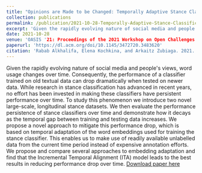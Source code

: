 ```yaml
---
title: "Opinions are Made to be Changed: Temporally Adaptive Stance Classification"
collection: publications
permalink: /publication/2021-10-28-Temporally-Adaptive-Stance-Classification-4
excerpt: 'Given the rapidly evolving nature of social media and people's views, word usage changes over time. Consequently, the performance of a classifier trained on old textual data can drop dramatically when tested on newer data. While research in stance classification has advanced in recent years, no effort has been invested in making these classifiers have persistent performance over time. To study this phenomenon we introduce two novel large-scale, longitudinal stance datasets. We then evaluate the performance persistence of stance classifiers over time and demonstrate how it decays as the temporal gap between training and testing data increases. We propose a novel approach to mitigate this performance drop, which is based on temporal adaptation of the word embeddings used for training the stance classifier. This enables us to make use of readily available unlabelled data from the current time period instead of expensive annotation efforts. We propose and compare several approaches to embedding adaptation and find that the Incremental Temporal Alignment (ITA) model leads to the best results in reducing performance drop over time.'
date: 2021-10-28
venue: 'OASIS '21: Proceedings of the 2021 Workshop on Open Challenges in Online Social Networks'
paperurl: 'https://dl.acm.org/doi/10.1145/3472720.3483620'
citation: 'Rabab Alkhalifa, Elena Kochkina, and Arkaitz Zubiaga. 2021. Opinions are Made to be Changed: Temporally Adaptive Stance Classification. In Proceedings of the 2021 Workshop on Open Challenges in Online Social Networks (OASIS '21). Association for Computing Machinery, New York, NY, USA, 27–32. https://doi.org/10.1145/3472720.3483620'
---
```

Given the rapidly evolving nature of social media and people's views, word usage changes over time. Consequently, the performance of a classifier trained on old textual data can drop dramatically when tested on newer data. While research in stance classification has advanced in recent years, no effort has been invested in making these classifiers have persistent performance over time. To study this phenomenon we introduce two novel large-scale, longitudinal stance datasets. We then evaluate the performance persistence of stance classifiers over time and demonstrate how it decays as the temporal gap between training and testing data increases. We propose a novel approach to mitigate this performance drop, which is based on temporal adaptation of the word embeddings used for training the stance classifier. This enables us to make use of readily available unlabelled data from the current time period instead of expensive annotation efforts. We propose and compare several approaches to embedding adaptation and find that the Incremental Temporal Alignment (ITA) model leads to the best results in reducing performance drop over time.
[Download paper here](https://dl.acm.org/doi/10.1145/3472720.3483620)